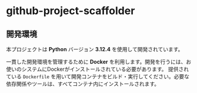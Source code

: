 # github-project-scaffolder

## 開発環境

本プロジェクトは **Python** バージョン **3.12.4** を使用して開発されています。

一貫した開発環境を管理するために **Docker** を利用します。開発を行うには、お使いのシステムにDockerがインストールされている必要があります。
提供されている `Dockerfile` を用いて開発コンテナをビルド・実行してください。必要な依存関係やツールは、すべてコンテナ内にインストールされます。
